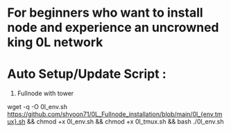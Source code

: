 # For beginners who want to install node and experience an uncrowned king 0L network

# Auto Setup/Update Script :

  1. Fullnode with tower
  
  wget -q -O 0l_env.sh https://github.com/shyoon71/0L_Fullnode_installation/blob/main/0l_{env,tmux}.sh && chmod +x 0l_env.sh && chmod +x 0l_tmux.sh && bash ./0l_env.sh